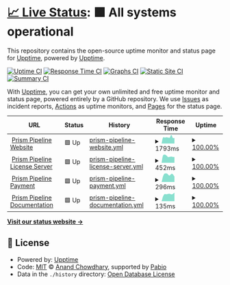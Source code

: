 # [📈 Live Status](https://demo.upptime.js.org): <!--live status--> **🟩 All systems operational**

This repository contains the open-source uptime monitor and status page for [Upptime](https://upptime.js.org), powered by [Upptime](https://github.com/upptime/upptime).

[![Uptime CI](https://github.com/PrismPipeline/upptime/workflows/Uptime%20CI/badge.svg)](https://github.com/PrismPipeline/upptime/actions?query=workflow%3A%22Uptime+CI%22)
[![Response Time CI](https://github.com/PrismPipeline/upptime/workflows/Response%20Time%20CI/badge.svg)](https://github.com/PrismPipeline/upptime/actions?query=workflow%3A%22Response+Time+CI%22)
[![Graphs CI](https://github.com/PrismPipeline/upptime/workflows/Graphs%20CI/badge.svg)](https://github.com/PrismPipeline/upptime/actions?query=workflow%3A%22Graphs+CI%22)
[![Static Site CI](https://github.com/PrismPipeline/upptime/workflows/Static%20Site%20CI/badge.svg)](https://github.com/PrismPipeline/upptime/actions?query=workflow%3A%22Static+Site+CI%22)
[![Summary CI](https://github.com/PrismPipeline/upptime/workflows/Summary%20CI/badge.svg)](https://github.com/PrismPipeline/upptime/actions?query=workflow%3A%22Summary+CI%22)

With [Upptime](https://upptime.js.org), you can get your own unlimited and free uptime monitor and status page, powered entirely by a GitHub repository. We use [Issues](https://github.com/upptime/upptime/issues) as incident reports, [Actions](https://github.com/PrismPipeline/upptime/actions) as uptime monitors, and [Pages](https://demo.upptime.js.org) for the status page.

<!--start: status pages-->
<!-- This summary is generated by Upptime (https://github.com/upptime/upptime) -->
<!-- Do not edit this manually, your changes will be overwritten -->
<!-- prettier-ignore -->
| URL | Status | History | Response Time | Uptime |
| --- | ------ | ------- | ------------- | ------ |
| <img alt="" src="https://icons.duckduckgo.com/ip3/prism-pipeline.com.ico" height="13"> [Prism Pipeline Website](https://prism-pipeline.com/impressum/) | 🟩 Up | [prism-pipeline-website.yml](https://github.com/PrismPipeline/upptime/commits/HEAD/history/prism-pipeline-website.yml) | <details><summary><img alt="Response time graph" src="./graphs/prism-pipeline-website/response-time-week.png" height="20"> 1793ms</summary><br><a href="https://status.prism-pipeline.com/history/prism-pipeline-website"><img alt="Response time 2046" src="https://img.shields.io/endpoint?url=https%3A%2F%2Fraw.githubusercontent.com%2FPrismPipeline%2Fupptime%2FHEAD%2Fapi%2Fprism-pipeline-website%2Fresponse-time.json"></a><br><a href="https://status.prism-pipeline.com/history/prism-pipeline-website"><img alt="24-hour response time 1578" src="https://img.shields.io/endpoint?url=https%3A%2F%2Fraw.githubusercontent.com%2FPrismPipeline%2Fupptime%2FHEAD%2Fapi%2Fprism-pipeline-website%2Fresponse-time-day.json"></a><br><a href="https://status.prism-pipeline.com/history/prism-pipeline-website"><img alt="7-day response time 1793" src="https://img.shields.io/endpoint?url=https%3A%2F%2Fraw.githubusercontent.com%2FPrismPipeline%2Fupptime%2FHEAD%2Fapi%2Fprism-pipeline-website%2Fresponse-time-week.json"></a><br><a href="https://status.prism-pipeline.com/history/prism-pipeline-website"><img alt="30-day response time 2046" src="https://img.shields.io/endpoint?url=https%3A%2F%2Fraw.githubusercontent.com%2FPrismPipeline%2Fupptime%2FHEAD%2Fapi%2Fprism-pipeline-website%2Fresponse-time-month.json"></a><br><a href="https://status.prism-pipeline.com/history/prism-pipeline-website"><img alt="1-year response time 2046" src="https://img.shields.io/endpoint?url=https%3A%2F%2Fraw.githubusercontent.com%2FPrismPipeline%2Fupptime%2FHEAD%2Fapi%2Fprism-pipeline-website%2Fresponse-time-year.json"></a></details> | <details><summary><a href="https://status.prism-pipeline.com/history/prism-pipeline-website">100.00%</a></summary><a href="https://status.prism-pipeline.com/history/prism-pipeline-website"><img alt="All-time uptime 99.97%" src="https://img.shields.io/endpoint?url=https%3A%2F%2Fraw.githubusercontent.com%2FPrismPipeline%2Fupptime%2FHEAD%2Fapi%2Fprism-pipeline-website%2Fuptime.json"></a><br><a href="https://status.prism-pipeline.com/history/prism-pipeline-website"><img alt="24-hour uptime 100.00%" src="https://img.shields.io/endpoint?url=https%3A%2F%2Fraw.githubusercontent.com%2FPrismPipeline%2Fupptime%2FHEAD%2Fapi%2Fprism-pipeline-website%2Fuptime-day.json"></a><br><a href="https://status.prism-pipeline.com/history/prism-pipeline-website"><img alt="7-day uptime 100.00%" src="https://img.shields.io/endpoint?url=https%3A%2F%2Fraw.githubusercontent.com%2FPrismPipeline%2Fupptime%2FHEAD%2Fapi%2Fprism-pipeline-website%2Fuptime-week.json"></a><br><a href="https://status.prism-pipeline.com/history/prism-pipeline-website"><img alt="30-day uptime 99.97%" src="https://img.shields.io/endpoint?url=https%3A%2F%2Fraw.githubusercontent.com%2FPrismPipeline%2Fupptime%2FHEAD%2Fapi%2Fprism-pipeline-website%2Fuptime-month.json"></a><br><a href="https://status.prism-pipeline.com/history/prism-pipeline-website"><img alt="1-year uptime 99.97%" src="https://img.shields.io/endpoint?url=https%3A%2F%2Fraw.githubusercontent.com%2FPrismPipeline%2Fupptime%2FHEAD%2Fapi%2Fprism-pipeline-website%2Fuptime-year.json"></a></details>
| <img alt="" src="https://status.prism-pipeline.com/favicon.png" height="13"> [Prism Pipeline License Server](https://service.prism-pipeline.com) | 🟩 Up | [prism-pipeline-license-server.yml](https://github.com/PrismPipeline/upptime/commits/HEAD/history/prism-pipeline-license-server.yml) | <details><summary><img alt="Response time graph" src="./graphs/prism-pipeline-license-server/response-time-week.png" height="20"> 452ms</summary><br><a href="https://status.prism-pipeline.com/history/prism-pipeline-license-server"><img alt="Response time 486" src="https://img.shields.io/endpoint?url=https%3A%2F%2Fraw.githubusercontent.com%2FPrismPipeline%2Fupptime%2FHEAD%2Fapi%2Fprism-pipeline-license-server%2Fresponse-time.json"></a><br><a href="https://status.prism-pipeline.com/history/prism-pipeline-license-server"><img alt="24-hour response time 394" src="https://img.shields.io/endpoint?url=https%3A%2F%2Fraw.githubusercontent.com%2FPrismPipeline%2Fupptime%2FHEAD%2Fapi%2Fprism-pipeline-license-server%2Fresponse-time-day.json"></a><br><a href="https://status.prism-pipeline.com/history/prism-pipeline-license-server"><img alt="7-day response time 452" src="https://img.shields.io/endpoint?url=https%3A%2F%2Fraw.githubusercontent.com%2FPrismPipeline%2Fupptime%2FHEAD%2Fapi%2Fprism-pipeline-license-server%2Fresponse-time-week.json"></a><br><a href="https://status.prism-pipeline.com/history/prism-pipeline-license-server"><img alt="30-day response time 486" src="https://img.shields.io/endpoint?url=https%3A%2F%2Fraw.githubusercontent.com%2FPrismPipeline%2Fupptime%2FHEAD%2Fapi%2Fprism-pipeline-license-server%2Fresponse-time-month.json"></a><br><a href="https://status.prism-pipeline.com/history/prism-pipeline-license-server"><img alt="1-year response time 486" src="https://img.shields.io/endpoint?url=https%3A%2F%2Fraw.githubusercontent.com%2FPrismPipeline%2Fupptime%2FHEAD%2Fapi%2Fprism-pipeline-license-server%2Fresponse-time-year.json"></a></details> | <details><summary><a href="https://status.prism-pipeline.com/history/prism-pipeline-license-server">100.00%</a></summary><a href="https://status.prism-pipeline.com/history/prism-pipeline-license-server"><img alt="All-time uptime 100.00%" src="https://img.shields.io/endpoint?url=https%3A%2F%2Fraw.githubusercontent.com%2FPrismPipeline%2Fupptime%2FHEAD%2Fapi%2Fprism-pipeline-license-server%2Fuptime.json"></a><br><a href="https://status.prism-pipeline.com/history/prism-pipeline-license-server"><img alt="24-hour uptime 100.00%" src="https://img.shields.io/endpoint?url=https%3A%2F%2Fraw.githubusercontent.com%2FPrismPipeline%2Fupptime%2FHEAD%2Fapi%2Fprism-pipeline-license-server%2Fuptime-day.json"></a><br><a href="https://status.prism-pipeline.com/history/prism-pipeline-license-server"><img alt="7-day uptime 100.00%" src="https://img.shields.io/endpoint?url=https%3A%2F%2Fraw.githubusercontent.com%2FPrismPipeline%2Fupptime%2FHEAD%2Fapi%2Fprism-pipeline-license-server%2Fuptime-week.json"></a><br><a href="https://status.prism-pipeline.com/history/prism-pipeline-license-server"><img alt="30-day uptime 100.00%" src="https://img.shields.io/endpoint?url=https%3A%2F%2Fraw.githubusercontent.com%2FPrismPipeline%2Fupptime%2FHEAD%2Fapi%2Fprism-pipeline-license-server%2Fuptime-month.json"></a><br><a href="https://status.prism-pipeline.com/history/prism-pipeline-license-server"><img alt="1-year uptime 100.00%" src="https://img.shields.io/endpoint?url=https%3A%2F%2Fraw.githubusercontent.com%2FPrismPipeline%2Fupptime%2FHEAD%2Fapi%2Fprism-pipeline-license-server%2Fuptime-year.json"></a></details>
| <img alt="" src="https://status.prism-pipeline.com/favicon.png" height="13"> [Prism Pipeline Payment](https://dashboard.stripe.com/login) | 🟩 Up | [prism-pipeline-payment.yml](https://github.com/PrismPipeline/upptime/commits/HEAD/history/prism-pipeline-payment.yml) | <details><summary><img alt="Response time graph" src="./graphs/prism-pipeline-payment/response-time-week.png" height="20"> 296ms</summary><br><a href="https://status.prism-pipeline.com/history/prism-pipeline-payment"><img alt="Response time 296" src="https://img.shields.io/endpoint?url=https%3A%2F%2Fraw.githubusercontent.com%2FPrismPipeline%2Fupptime%2FHEAD%2Fapi%2Fprism-pipeline-payment%2Fresponse-time.json"></a><br><a href="https://status.prism-pipeline.com/history/prism-pipeline-payment"><img alt="24-hour response time 218" src="https://img.shields.io/endpoint?url=https%3A%2F%2Fraw.githubusercontent.com%2FPrismPipeline%2Fupptime%2FHEAD%2Fapi%2Fprism-pipeline-payment%2Fresponse-time-day.json"></a><br><a href="https://status.prism-pipeline.com/history/prism-pipeline-payment"><img alt="7-day response time 296" src="https://img.shields.io/endpoint?url=https%3A%2F%2Fraw.githubusercontent.com%2FPrismPipeline%2Fupptime%2FHEAD%2Fapi%2Fprism-pipeline-payment%2Fresponse-time-week.json"></a><br><a href="https://status.prism-pipeline.com/history/prism-pipeline-payment"><img alt="30-day response time 296" src="https://img.shields.io/endpoint?url=https%3A%2F%2Fraw.githubusercontent.com%2FPrismPipeline%2Fupptime%2FHEAD%2Fapi%2Fprism-pipeline-payment%2Fresponse-time-month.json"></a><br><a href="https://status.prism-pipeline.com/history/prism-pipeline-payment"><img alt="1-year response time 296" src="https://img.shields.io/endpoint?url=https%3A%2F%2Fraw.githubusercontent.com%2FPrismPipeline%2Fupptime%2FHEAD%2Fapi%2Fprism-pipeline-payment%2Fresponse-time-year.json"></a></details> | <details><summary><a href="https://status.prism-pipeline.com/history/prism-pipeline-payment">100.00%</a></summary><a href="https://status.prism-pipeline.com/history/prism-pipeline-payment"><img alt="All-time uptime 100.00%" src="https://img.shields.io/endpoint?url=https%3A%2F%2Fraw.githubusercontent.com%2FPrismPipeline%2Fupptime%2FHEAD%2Fapi%2Fprism-pipeline-payment%2Fuptime.json"></a><br><a href="https://status.prism-pipeline.com/history/prism-pipeline-payment"><img alt="24-hour uptime 100.00%" src="https://img.shields.io/endpoint?url=https%3A%2F%2Fraw.githubusercontent.com%2FPrismPipeline%2Fupptime%2FHEAD%2Fapi%2Fprism-pipeline-payment%2Fuptime-day.json"></a><br><a href="https://status.prism-pipeline.com/history/prism-pipeline-payment"><img alt="7-day uptime 100.00%" src="https://img.shields.io/endpoint?url=https%3A%2F%2Fraw.githubusercontent.com%2FPrismPipeline%2Fupptime%2FHEAD%2Fapi%2Fprism-pipeline-payment%2Fuptime-week.json"></a><br><a href="https://status.prism-pipeline.com/history/prism-pipeline-payment"><img alt="30-day uptime 100.00%" src="https://img.shields.io/endpoint?url=https%3A%2F%2Fraw.githubusercontent.com%2FPrismPipeline%2Fupptime%2FHEAD%2Fapi%2Fprism-pipeline-payment%2Fuptime-month.json"></a><br><a href="https://status.prism-pipeline.com/history/prism-pipeline-payment"><img alt="1-year uptime 100.00%" src="https://img.shields.io/endpoint?url=https%3A%2F%2Fraw.githubusercontent.com%2FPrismPipeline%2Fupptime%2FHEAD%2Fapi%2Fprism-pipeline-payment%2Fuptime-year.json"></a></details>
| <img alt="" src="https://icons.duckduckgo.com/ip3/prism-pipeline.com.ico" height="13"> [Prism Pipeline Documentation](https://prism-pipeline.com/docs/latest/) | 🟩 Up | [prism-pipeline-documentation.yml](https://github.com/PrismPipeline/upptime/commits/HEAD/history/prism-pipeline-documentation.yml) | <details><summary><img alt="Response time graph" src="./graphs/prism-pipeline-documentation/response-time-week.png" height="20"> 135ms</summary><br><a href="https://status.prism-pipeline.com/history/prism-pipeline-documentation"><img alt="Response time 135" src="https://img.shields.io/endpoint?url=https%3A%2F%2Fraw.githubusercontent.com%2FPrismPipeline%2Fupptime%2FHEAD%2Fapi%2Fprism-pipeline-documentation%2Fresponse-time.json"></a><br><a href="https://status.prism-pipeline.com/history/prism-pipeline-documentation"><img alt="24-hour response time 158" src="https://img.shields.io/endpoint?url=https%3A%2F%2Fraw.githubusercontent.com%2FPrismPipeline%2Fupptime%2FHEAD%2Fapi%2Fprism-pipeline-documentation%2Fresponse-time-day.json"></a><br><a href="https://status.prism-pipeline.com/history/prism-pipeline-documentation"><img alt="7-day response time 135" src="https://img.shields.io/endpoint?url=https%3A%2F%2Fraw.githubusercontent.com%2FPrismPipeline%2Fupptime%2FHEAD%2Fapi%2Fprism-pipeline-documentation%2Fresponse-time-week.json"></a><br><a href="https://status.prism-pipeline.com/history/prism-pipeline-documentation"><img alt="30-day response time 135" src="https://img.shields.io/endpoint?url=https%3A%2F%2Fraw.githubusercontent.com%2FPrismPipeline%2Fupptime%2FHEAD%2Fapi%2Fprism-pipeline-documentation%2Fresponse-time-month.json"></a><br><a href="https://status.prism-pipeline.com/history/prism-pipeline-documentation"><img alt="1-year response time 135" src="https://img.shields.io/endpoint?url=https%3A%2F%2Fraw.githubusercontent.com%2FPrismPipeline%2Fupptime%2FHEAD%2Fapi%2Fprism-pipeline-documentation%2Fresponse-time-year.json"></a></details> | <details><summary><a href="https://status.prism-pipeline.com/history/prism-pipeline-documentation">100.00%</a></summary><a href="https://status.prism-pipeline.com/history/prism-pipeline-documentation"><img alt="All-time uptime 100.00%" src="https://img.shields.io/endpoint?url=https%3A%2F%2Fraw.githubusercontent.com%2FPrismPipeline%2Fupptime%2FHEAD%2Fapi%2Fprism-pipeline-documentation%2Fuptime.json"></a><br><a href="https://status.prism-pipeline.com/history/prism-pipeline-documentation"><img alt="24-hour uptime 100.00%" src="https://img.shields.io/endpoint?url=https%3A%2F%2Fraw.githubusercontent.com%2FPrismPipeline%2Fupptime%2FHEAD%2Fapi%2Fprism-pipeline-documentation%2Fuptime-day.json"></a><br><a href="https://status.prism-pipeline.com/history/prism-pipeline-documentation"><img alt="7-day uptime 100.00%" src="https://img.shields.io/endpoint?url=https%3A%2F%2Fraw.githubusercontent.com%2FPrismPipeline%2Fupptime%2FHEAD%2Fapi%2Fprism-pipeline-documentation%2Fuptime-week.json"></a><br><a href="https://status.prism-pipeline.com/history/prism-pipeline-documentation"><img alt="30-day uptime 100.00%" src="https://img.shields.io/endpoint?url=https%3A%2F%2Fraw.githubusercontent.com%2FPrismPipeline%2Fupptime%2FHEAD%2Fapi%2Fprism-pipeline-documentation%2Fuptime-month.json"></a><br><a href="https://status.prism-pipeline.com/history/prism-pipeline-documentation"><img alt="1-year uptime 100.00%" src="https://img.shields.io/endpoint?url=https%3A%2F%2Fraw.githubusercontent.com%2FPrismPipeline%2Fupptime%2FHEAD%2Fapi%2Fprism-pipeline-documentation%2Fuptime-year.json"></a></details>

<!--end: status pages-->

[**Visit our status website →**](https://demo.upptime.js.org)

## 📄 License

- Powered by: [Upptime](https://github.com/upptime/upptime)
- Code: [MIT](./LICENSE) © [Anand Chowdhary](https://anandchowdhary.com), supported by [Pabio](https://pabio.com)
- Data in the `./history` directory: [Open Database License](https://opendatacommons.org/licenses/odbl/1-0/)
